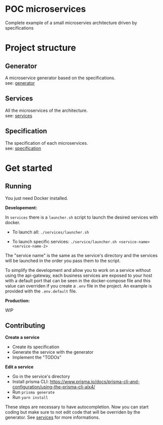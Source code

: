 # POC microservices

Complete example of a small microservies architecture driven by specifications

# Project structure

## **Generator**

A microservice generator based on the specifications.  
see: [generator](generator)

## **Services**

All the microservices of the architecture.  
see: [services](services)

## **Specification**

The specification of each microservices.  
see: [specification](specification)

# Get started

## **Running**

You just need Docker installed.

**Developement:** 

In `services` there is a `launcher.sh` script to launch the desired services with docker.

* To launch all: `./services/launcher.sh`

* To launch specific services: `./service/launcher.sh <service-name> <service-name-2>`

The "service name" is the same as the service's directory and the services will be launched in the order you pass them to the script.

To simplify the development and allow you to work on a service without using the api-gateway, each business services are exposed to your host with a default port that can be seen in the docker-compose file and this value can overriden if you create a `.env` file in the project. An example is provided with the `.env.default` file.

**Production:** 

WIP

## **Contributing**

**Create a service**

* Create its specification
* Generate the service with the generator
* Implement the "TODOs"

**Edit a service**

* Go in the service's directory
* Install prisma CLI: https://www.prisma.io/docs/prisma-cli-and-configuration/using-the-prisma-cli-alx4/
* Run `prisma generate`
* Run `yarn install`

These steps are necessary to have autocompletion.
Now you can start coding but make sure to not edit code that will be overriden by the generator. See [services](services) for more informations.